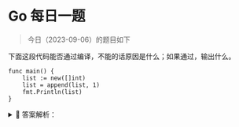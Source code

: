 # Go 每日一题

> 今日（2023-09-06）的题目如下

下面这段代码能否通过编译，不能的话原因是什么；如果通过，输出什么。

```golang
func main() {
	list := new([]int)
	list = append(list, 1)
	fmt.Println(list)
}
```

<details>
<summary style="cursor: pointer">🔑 答案解析：</summary>
<div>

不能通过编译，new([]int) 之后的 list 是一个 `*[]int` 类型的指针，不能对指针执行 append 操作。可以使用 make() 初始化之后再用。同样的，map 和 channel 建议使用 make() 或字面量的方式初始化，不要用 new() 。

</div>
</details>
